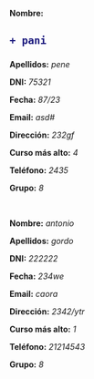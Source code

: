 **Nombre:**
<h2>


```diff
+ pani
```


</h2>

**Apellidos:** *pene*

**DNI:** *75321*

**Fecha:** *87/23*

**Email:** *asd#*

**Dirección:** *232gf*

**Curso más alto:** *4*

**Teléfono:** *2435*

**Grupo:** *8*


&nbsp;

**Nombre:** *antonio*

**Apellidos:** *gordo*

**DNI:** *222222*

**Fecha:** *234we*

**Email:** *caora*

**Dirección:** *2342/ytr*

**Curso más alto:** *1*

**Teléfono:** *21214543*

**Grupo:** *8*
